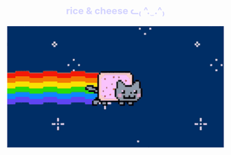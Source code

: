 <h3 align="center" style="font-size: 22px;color:#D3D3FF">rice & cheese ᓚ₍ ^. ̫ .^₎</h3>
<p align="center">
  <img src="./nyan-cat.gif" alt="nyan cat">
</p>
